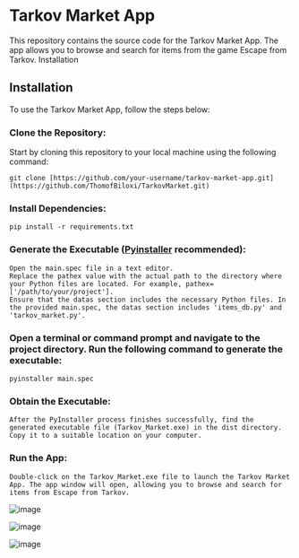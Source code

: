 # Tarkov Market App

This repository contains the source code for the Tarkov Market App. The app allows you to browse and search for items from the game Escape from Tarkov.
Installation

## Installation

To use the Tarkov Market App, follow the steps below:

### Clone the Repository: 

Start by cloning this repository to your local machine using the following command:

    git clone [https://github.com/your-username/tarkov-market-app.git](https://github.com/ThomofBiloxi/TarkovMarket.git)

### Install Dependencies:

    pip install -r requirements.txt

### Generate the Executable ([Pyinstaller](https://pyinstaller.org/en/stable/) recommended):

    Open the main.spec file in a text editor.
    Replace the pathex value with the actual path to the directory where your Python files are located. For example, pathex=['/path/to/your/project'].
    Ensure that the datas section includes the necessary Python files. In the provided main.spec, the datas section includes 'items_db.py' and 'tarkov_market.py'.

### Open a terminal or command prompt and navigate to the project directory. Run the following command to generate the executable:

    pyinstaller main.spec

### Obtain the Executable:

    After the PyInstaller process finishes successfully, find the generated executable file (Tarkov_Market.exe) in the dist directory. Copy it to a suitable location on your computer.

### Run the App:

    Double-click on the Tarkov_Market.exe file to launch the Tarkov Market App. The app window will open, allowing you to browse and search for items from Escape from Tarkov.

![image](https://github.com/ThomofBiloxi/TarkovMarket/assets/62316494/1508e7d3-bc6f-4ddc-8103-c95f358dad46)

![image](https://github.com/ThomofBiloxi/TarkovMarket/assets/62316494/81a43561-47f4-4ec3-8b7a-83ba19a6a155)

![image](https://github.com/ThomofBiloxi/TarkovMarket/assets/62316494/0d1dcfb2-02c5-4db4-af78-3c7e3ee9fbd8)
